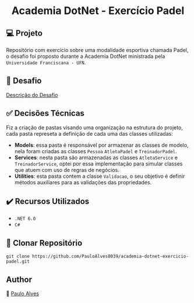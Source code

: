 <h1 align="center">Academia DotNet - Exercício Padel</h1>

## :computer: Projeto

Repositório com exercício sobre uma modalidade esportiva chamada Padel, o desafio foi proposto durante a Academia DotNet ministrada pela `Universidade Franciscana - UFN`.

## :page_facing_up: Desafio

[Descrição do Desafio](https://github.com/ricardosma/academia_DotNet_5/blob/main/anotacoesAlexandre/aulas.md)

## :white_check_mark: Decisões Técnicas

Fiz a criação de pastas visando uma organização na estrutura do projeto, cada pasta represeta a definição de cada uma das classes utilizadas:

- <b>Models</b>: essa pasta é responsável por armazenar as classes de modelo, nela foram criadas as classes `Pessoa` `AtletaPadel` e `TreinadorPadel`.
- <b>Services</b>: nesta pasta são armazenadas as classes `AtletaService` e `TreinadorService`, optei por essa implementação para simular classes que atuem com uso de regras de negócios.
- <b>Utilities</b>: esta pasta contem a classe `Validacao`, o seu objetivo é definir métodos auxiliares para as validações das propriedades.

## ✔️ Recursos Utilizados

- ``.NET 6.0``
- ``C#``

## :floppy_disk: Clonar Repositório

```git clone https://github.com/PauloAlves8039/academia-dotnet-exercicio-padel.git```

## Author
:boy: [Paulo Alves](https://github.com/PauloAlves8039)

